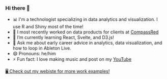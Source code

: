 ### Hi there 👋

- 📊 I'm a technologist specializing in data analytics and visualization. I use R and Shiny most of the time!
- 🔭 I most recently worked on data products for clients at [CompassRed](https://compassred.com)
- 🌱 I’m currently learning React, Svelte, and D3.js!
- 💬 Ask me about early career advice in analytics, data visualization, and how to loop in Ableton Live.
- 😄 Pronouns: he/him
- ⚡ Fun fact: I love making music and post on my [YouTube](https://youtube.com/benkates)

[🖥 Check out my webiste for more work examples!](https://benkates.com)
